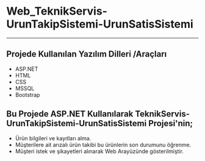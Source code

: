 # Web_TeknikServis-UrunTakipSistemi-UrunSatisSistemi
***
## Projede Kullanılan Yazılım Dilleri /Araçları
* ASP.NET
* HTML
* CSS
* MSSQL
* Bootstrap
## Bu Projede ASP.NET Kullanılarak TeknikServis-UrunTakipSistemi-UrunSatisSistemi Projesi'nin;
* Ürün bilgileri ve kayıtları alma.
* Müşterilere ait arızalı ürün takibi bu ürünlerin son durumunu öğrenme.
* Müşteri istek ve şikayetleri alınarak Web Arayüzünde gösterilmiştir.
